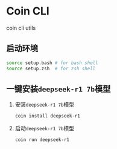 # Coin CLI

coin cli utils

## 启动环境

```bash
source setup.bash # for bash shell
source setup.zsh  # for zsh shell
```

## 一键安装`deepseek-r1 7b`模型

1. 安装`deepseek-r1 7b`模型

    ```bash
    coin install deepseek-r1
    ```

2. 启动`deepseek-r1 7b`模型

    ```bash
    coin run deepseek-r1
    ```
